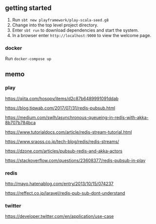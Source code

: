 ## getting started

1. Run `sbt new playframework/play-scala-seed.g8`
2. Change into the top level project directory.
3. Enter `sbt run` to download dependencies and start the system.
4. In a browser enter `http://localhost:9000` to view the welcome page.

### docker

Run `docker-compose up`

## memo

### play

https://qiita.com/hosopy/items/d2c87b6489991091ddab

https://blog.tiqwab.com/2017/07/31/redis-pubsub.html

https://medium.com/swlh/asynchronous-queueing-in-redis-with-akka-8b707b784bca

https://www.tutorialdocs.com/article/redis-stream-tutorial.html

https://www.sraoss.co.jp/tech-blog/redis/redis-streams/


https://dzone.com/articles/pubsub-redis-and-akka-actors

https://stackoverflow.com/questions/23608377/redis-pubsub-in-play

### redis

http://mayo.hatenablog.com/entry/2013/10/15/074237

https://reffect.co.jp/laravel/redis-pub-sub-dont-understand

### twitter

https://developer.twitter.com/en/application/use-case
